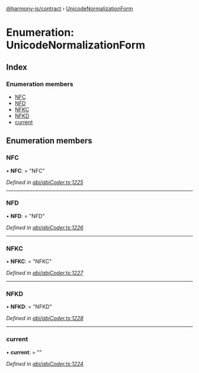[@harmony-js/contract](../globals.md) › [UnicodeNormalizationForm](unicodenormalizationform.md)

# Enumeration: UnicodeNormalizationForm

## Index

### Enumeration members

* [NFC](unicodenormalizationform.md#nfc)
* [NFD](unicodenormalizationform.md#nfd)
* [NFKC](unicodenormalizationform.md#nfkc)
* [NFKD](unicodenormalizationform.md#nfkd)
* [current](unicodenormalizationform.md#current)

## Enumeration members

###  NFC

• **NFC**: = "NFC"

*Defined in [abi/abiCoder.ts:1225](https://github.com/FireStack-Lab/Harmony-sdk-core/blob/ffbbffb/packages/harmony-contract/src/abi/abiCoder.ts#L1225)*

___

###  NFD

• **NFD**: = "NFD"

*Defined in [abi/abiCoder.ts:1226](https://github.com/FireStack-Lab/Harmony-sdk-core/blob/ffbbffb/packages/harmony-contract/src/abi/abiCoder.ts#L1226)*

___

###  NFKC

• **NFKC**: = "NFKC"

*Defined in [abi/abiCoder.ts:1227](https://github.com/FireStack-Lab/Harmony-sdk-core/blob/ffbbffb/packages/harmony-contract/src/abi/abiCoder.ts#L1227)*

___

###  NFKD

• **NFKD**: = "NFKD"

*Defined in [abi/abiCoder.ts:1228](https://github.com/FireStack-Lab/Harmony-sdk-core/blob/ffbbffb/packages/harmony-contract/src/abi/abiCoder.ts#L1228)*

___

###  current

• **current**: = ""

*Defined in [abi/abiCoder.ts:1224](https://github.com/FireStack-Lab/Harmony-sdk-core/blob/ffbbffb/packages/harmony-contract/src/abi/abiCoder.ts#L1224)*
